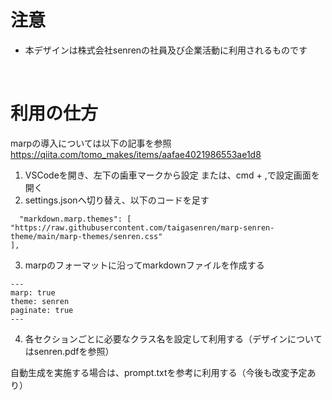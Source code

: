 # 注意
- 本デザインは株式会社senrenの社員及び企業活動に利用されるものです


<br>

# 利用の仕方
marpの導入については以下の記事を参照
https://qiita.com/tomo_makes/items/aafae4021986553ae1d8

1. VSCodeを開き、左下の歯車マークから設定 または、cmd + ,で設定画面を開く
2. settings.jsonへ切り替え、以下のコードを足す
```
  "markdown.marp.themes": [
"https://raw.githubusercontent.com/taigasenren/marp-senren-theme/main/marp-themes/senren.css"
],
  ```
3. marpのフォーマットに沿ってmarkdownファイルを作成する
```
---
marp: true
theme: senren
paginate: true
---
```
4. 各セクションごとに必要なクラス名を設定して利用する（デザインについてはsenren.pdfを参照）

自動生成を実施する場合は、prompt.txtを参考に利用する（今後も改変予定あり）


